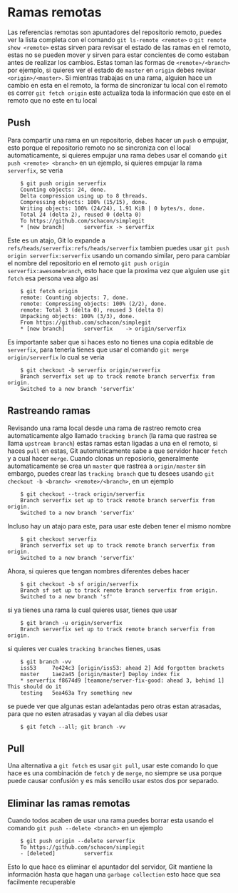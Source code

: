 # Ramas remotas

Las referencias remotas son apuntadores del repositorio remoto, puedes ver la lista completa con el comando `git ls-remote <remote>` o `git remote show <remote>` estas sirven para revisar el estado de las ramas en el remoto, estas no se pueden mover y sirven para estar concientes de como estaban antes de realizar los cambios.
Estas toman las formas de `<remote>/<branch>` por ejemplo, si quieres ver el estado de `master` en `origin` debes revisar `<origin>/<master>`.
Si mientras trabajas en una rama, alguien hace un cambio en esta en el remoto, la forma de sincronizar tu local con el remoto es correr `git fetch origin` este actualiza toda la información que este en el remoto que no este en tu local

## Push
Para compartir una rama en un repositorio, debes hacer un `push` o empujar, esto porque el repositorio remoto no se sincroniza con el local automaticamente, si quieres empujar una rama debes usar el comando `git push <remote> <branch>` en un ejemplo, si quieres empujar la rama `serverfix`, se veria
```
    $ git push origin serverfix
    Counting objects: 24, done.
    Delta compression using up to 8 threads.
    Compressing objects: 100% (15/15), done.
    Writing objects: 100% (24/24), 1.91 KiB | 0 bytes/s, done.
    Total 24 (delta 2), reused 0 (delta 0)
    To https://github.com/schacon/simplegit
    * [new branch]      serverfix -> serverfix
```
Este es un atajo, Git lo expande a `refs/heads/serverfix:refs/heads/serverfix` tambien puedes usar `git push origin serverfix:serverfix` usando un comando similar, pero para cambiar el nombre del repositorio en el remoto `git push origin serverfix:awesomebranch`, esto hace que la proxima vez que alguien use `git fetch` esa persona vea algo asi
```
    $ git fetch origin
    remote: Counting objects: 7, done.
    remote: Compressing objects: 100% (2/2), done.
    remote: Total 3 (delta 0), reused 3 (delta 0)
    Unpacking objects: 100% (3/3), done.
    From https://github.com/schacon/simplegit
    * [new branch]      serverfix    -> origin/serverfix
```
Es importante saber que si haces esto no tienes una copia editable de `serverfix`, para tenerla tienes que usar el comando `git merge origin/serverfix` lo cual se veria
```
    $ git checkout -b serverfix origin/serverfix
    Branch serverfix set up to track remote branch serverfix from origin.
    Switched to a new branch 'serverfix'
```

## Rastreando ramas
Revisando una rama local desde una rama de rastreo remoto crea automaticamente algo llamado `tracking branch` (la rama que rastrea se llama `upstream branch`) estas ramas estan ligadas a una en el remoto, si haces `pull` en estas, Git automaticamente sabe a que servidor hacer `fetch` y a cual hacer `merge`.
Cuando clonas un reposiorio, generalmente automaticamente se crea un `master` que rastrea a `origin/master` sin embargo, puedes crear las `tracking branch` que tu desees usando `git checkout -b <branch> <remote>/<branch>`, en un ejemplo
```
    $ git checkout --track origin/serverfix
    Branch serverfix set up to track remote branch serverfix from origin.
    Switched to a new branch 'serverfix'
```
Incluso hay un atajo para este, para usar este deben tener el mismo nombre
```
    $ git checkout serverfix
    Branch serverfix set up to track remote branch serverfix from origin.
    Switched to a new branch 'serverfix'
```
Ahora, si quieres que tengan nombres diferentes debes hacer
```
    $ git checkout -b sf origin/serverfix
    Branch sf set up to track remote branch serverfix from origin.
    Switched to a new branch 'sf'
```
si ya tienes una rama la cual quieres usar, tienes que usar
```
    $ git branch -u origin/serverfix
    Branch serverfix set up to track remote branch serverfix from origin.
```
si quieres ver cuales `tracking branches` tienes, usas
```
    $ git branch -vv
    iss53     7e424c3 [origin/iss53: ahead 2] Add forgotten brackets
    master    1ae2a45 [origin/master] Deploy index fix
    * serverfix f8674d9 [teamone/server-fix-good: ahead 3, behind 1] This should do it
    testing   5ea463a Try something new
```
se puede ver que algunas estan adelantadas pero otras estan atrasadas, para que no esten atrasadas y vayan al dia debes usar
```
    $ git fetch --all; git branch -vv
```

## Pull
Una alternativa a `git fetch` es usar `git pull`, usar este comando lo que hace es una combinación de `fetch` y de `merge`, no siempre se usa porque puede causar confusión y es más sencillo usar estos dos por separado.

## Eliminar las ramas remotas
Cuando todos acaben de usar una rama puedes borrar esta usando el comando `git push --delete <branch>` en un ejemplo
```
    $ git push origin --delete serverfix
    To https://github.com/schacon/simplegit
    - [deleted]         serverfix
```
Esto lo que hace es eliminar el apuntador del servidor, Git mantiene la información hasta que hagan una `garbage collection` esto hace que sea facilmente recuperable